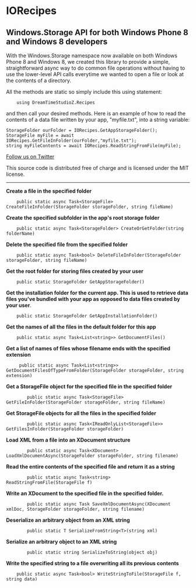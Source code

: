 # IORecipes
## Windows.Storage API for both Windows Phone 8 and Windows 8 developers

With the Windows.Storage namespace now available on both Windows Phone 8 and Windows 8, we created this library to provide a simple, straightforward async way to do common file operations without having to use the lower-level API calls everytime we wanted to open a file or look at the contents of a directory.

All the methods are static so simply include this using statement:

		using DreamTimeStudioZ.Recipes

and then call your desired methods.  Here is an example of how to read the contents of a data file written by your app, "myfile.txt", into a string variable:

	StorageFolder ourFolder = IORecipes.GetAppStorageFolder();
	StorageFile myFile = await IORecipes.GetFileInFolder(ourFolder,"myfile.txt");
	string myFileContents = await IORecipes.ReadStringFromFile(myFile);
[Follow us on Twitter](http://www.twitter.com/dreamtimerz)

This source code is distributed free of charge and is licensed under the MIT license.
* * *

**Create a file in the specified folder**

		public static async Task<StorageFile> CreateFileInFolder(StorageFolder storageFolder, string fileName)

**Create the specified subfolder in the app's root storage folder**

		public static async Task<StorageFolder> CreateOrGetFolder(string folderName)

**Delete the specified file from the specified folder**

		public static async Task<bool> DeleteFileInFolder(StorageFolder storageFolder, string fileName)

**Get the root folder for storing files created by your user**

		public static StorageFolder GetAppStorageFolder()

**Get the installation folder for the current app. This is used to retrieve data files you've bundled with your app as opposed to data files created by your user**.

		public static StorageFolder GetAppInstallationFolder()

**Get the names of all the files in the default folder for this app**

		public static async Task<List<string>> GetDocumentFiles()

**Get a list of names of files whose filename ends with the specified extension**

		 public static async Task<List<string>> GetDocumentFilesOfTypeFromFolder(StorageFolder storageFolder, string extension)
       
**Get a StorageFile object for the specified file in the specified folder**

	        public static async Task<StorageFile> GetFileInFolder(StorageFolder storageFolder, string fileName)


**Get StorageFile objects for all the files in the specified folder**

	        public static async Task<IReadOnlyList<StorageFile>> GetFilesInFolder(StorageFolder storageFolder)

**Load XML from a file into an XDocument structure**

	        public static async Task<XDocument> LoadXmlDocumentAsync(StorageFolder storageFolder, string filename)

**Read the entire contents of the specified file and return it as a string**

	        public static async Task<string> ReadStringFromFile(StorageFile f)

**Write an XDocument to the specified file in the specified folder.**

	        public static async Task SaveXmlDocumentAsync(XDocument xmlDoc, StorageFolder storageFolder, string filename)

**Deserialize an arbitrary object from an XML string**

	        public static T SerializeFromString<T>(string xml)

**Serialize an arbitrary object to an XML string**

	        public static string SerializeToString(object obj)

**Write the specified string to a file overwriting all its previous contents**

        public static async Task<bool> WriteStringToFile(StorageFile f, string data)

